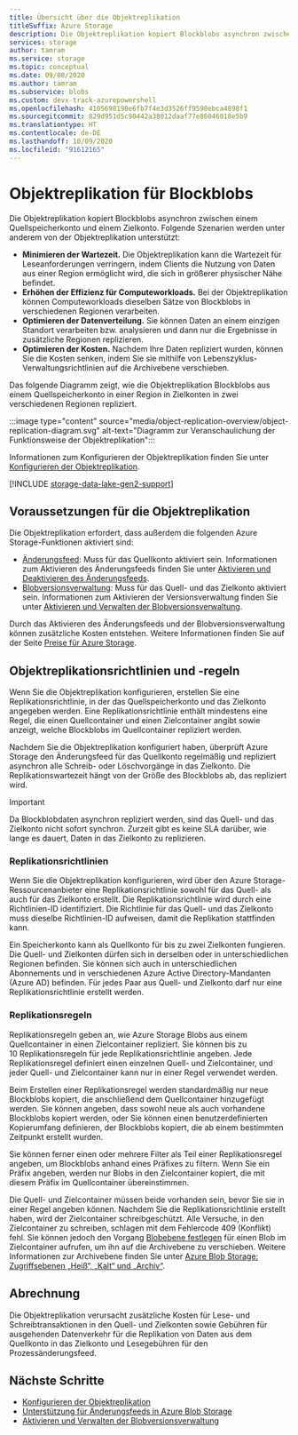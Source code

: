 ```yaml
---
title: Übersicht über die Objektreplikation
titleSuffix: Azure Storage
description: Die Objektreplikation kopiert Blockblobs asynchron zwischen einem Quellspeicherkonto und einem Zielkonto. Mithilfe der Objektreplikation können Sie die Wartezeit bei Leseanforderungen minimieren, die Effizienz für Computeworkloads erhöhen, die Datenverteilung optimieren und die Kosten minimieren.
services: storage
author: tamram
ms.service: storage
ms.topic: conceptual
ms.date: 09/08/2020
ms.author: tamram
ms.subservice: blobs
ms.custom: devx-track-azurepowershell
ms.openlocfilehash: 4105698198e6fb7f4e3d3526ff9590ebca4898f1
ms.sourcegitcommit: 829d951d5c90442a38012daaf77e86046018e5b9
ms.translationtype: HT
ms.contentlocale: de-DE
ms.lasthandoff: 10/09/2020
ms.locfileid: "91612165"
---
```

# <a name="object-replication-for-block-blobs"></a>Objektreplikation für Blockblobs

Die Objektreplikation kopiert Blockblobs asynchron zwischen einem Quellspeicherkonto und einem Zielkonto. Folgende Szenarien werden unter anderem von der Objektreplikation unterstützt:

- **Minimieren der Wartezeit.** Die Objektreplikation kann die Wartezeit für Leseanforderungen verringern, indem Clients die Nutzung von Daten aus einer Region ermöglicht wird, die sich in größerer physischer Nähe befindet.
- **Erhöhen der Effizienz für Computeworkloads.** Bei der Objektreplikation können Computeworkloads dieselben Sätze von Blockblobs in verschiedenen Regionen verarbeiten.
- **Optimieren der Datenverteilung.** Sie können Daten an einem einzigen Standort verarbeiten bzw. analysieren und dann nur die Ergebnisse in zusätzliche Regionen replizieren.
- **Optimieren der Kosten.** Nachdem Ihre Daten repliziert wurden, können Sie die Kosten senken, indem Sie sie mithilfe von Lebenszyklus-Verwaltungsrichtlinien auf die Archivebene verschieben.

Das folgende Diagramm zeigt, wie die Objektreplikation Blockblobs aus einem Quellspeicherkonto in einer Region in Zielkonten in zwei verschiedenen Regionen repliziert.

:::image type="content" source="media/object-replication-overview/object-replication-diagram.svg" alt-text="Diagramm zur Veranschaulichung der Funktionsweise der Objektreplikation":::

Informationen zum Konfigurieren der Objektreplikation finden Sie unter [Konfigurieren der Objektreplikation](object-replication-configure.md).

[!INCLUDE [storage-data-lake-gen2-support](../../../includes/storage-data-lake-gen2-support.md)]

## <a name="prerequisites-for-object-replication"></a>Voraussetzungen für die Objektreplikation

Die Objektreplikation erfordert, dass außerdem die folgenden Azure Storage-Funktionen aktiviert sind:

- [Änderungsfeed](storage-blob-change-feed.md): Muss für das Quellkonto aktiviert sein. Informationen zum Aktivieren des Änderungsfeeds finden Sie unter [Aktivieren und Deaktivieren des Änderungsfeeds](storage-blob-change-feed.md#enable-and-disable-the-change-feed).
- [Blobversionsverwaltung](versioning-overview.md): Muss für das Quell- und das Zielkonto aktiviert sein. Informationen zum Aktivieren der Versionsverwaltung finden Sie unter [Aktivieren und Verwalten der Blobversionsverwaltung](versioning-enable.md).

Durch das Aktivieren des Änderungsfeeds und der Blobversionsverwaltung können zusätzliche Kosten entstehen. Weitere Informationen finden Sie auf der Seite [Preise für Azure Storage](https://azure.microsoft.com/pricing/details/storage/).

## <a name="object-replication-policies-and-rules"></a>Objektreplikationsrichtlinien und -regeln

Wenn Sie die Objektreplikation konfigurieren, erstellen Sie eine Replikationsrichtlinie, in der das Quellspeicherkonto und das Zielkonto angegeben werden. Eine Replikationsrichtlinie enthält mindestens eine Regel, die einen Quellcontainer und einen Zielcontainer angibt sowie anzeigt, welche Blockblobs im Quellcontainer repliziert werden.

Nachdem Sie die Objektreplikation konfiguriert haben, überprüft Azure Storage den Änderungsfeed für das Quellkonto regelmäßig und repliziert asynchron alle Schreib- oder Löschvorgänge in das Zielkonto. Die Replikationswartezeit hängt von der Größe des Blockblobs ab, das repliziert wird.

> [!IMPORTANT]
> Da Blockblobdaten asynchron repliziert werden, sind das Quell- und das Zielkonto nicht sofort synchron. Zurzeit gibt es keine SLA darüber, wie lange es dauert, Daten in das Zielkonto zu replizieren.

### <a name="replication-policies"></a>Replikationsrichtlinien

Wenn Sie die Objektreplikation konfigurieren, wird über den Azure Storage-Ressourcenanbieter eine Replikationsrichtlinie sowohl für das Quell- als auch für das Zielkonto erstellt. Die Replikationsrichtlinie wird durch eine Richtlinien-ID identifiziert. Die Richtlinie für das Quell- und das Zielkonto muss dieselbe Richtlinien-ID aufweisen, damit die Replikation stattfinden kann.

Ein Speicherkonto kann als Quellkonto für bis zu zwei Zielkonten fungieren. Die Quell- und Zielkonten dürfen sich in derselben oder in unterschiedlichen Regionen befinden. Sie können sich auch in unterschiedlichen Abonnements und in verschiedenen Azure Active Directory-Mandanten (Azure AD) befinden. Für jedes Paar aus Quell- und Zielkonto darf nur eine Replikationsrichtlinie erstellt werden.

### <a name="replication-rules"></a>Replikationsregeln

Replikationsregeln geben an, wie Azure Storage Blobs aus einem Quellcontainer in einen Zielcontainer repliziert. Sie können bis zu 10 Replikationsregeln für jede Replikationsrichtlinie angeben. Jede Replikationsregel definiert einen einzelnen Quell- und Zielcontainer, und jeder Quell- und Zielcontainer kann nur in einer Regel verwendet werden.

Beim Erstellen einer Replikationsregel werden standardmäßig nur neue Blockblobs kopiert, die anschließend dem Quellcontainer hinzugefügt werden. Sie können angeben, dass sowohl neue als auch vorhandene Blockblobs kopiert werden, oder Sie können einen benutzerdefinierten Kopierumfang definieren, der Blockblobs kopiert, die ab einem bestimmten Zeitpunkt erstellt wurden.

Sie können ferner einen oder mehrere Filter als Teil einer Replikationsregel angeben, um Blockblobs anhand eines Präfixes zu filtern. Wenn Sie ein Präfix angeben, werden nur Blobs in den Zielcontainer kopiert, die mit diesem Präfix im Quellcontainer übereinstimmen.

Die Quell- und Zielcontainer müssen beide vorhanden sein, bevor Sie sie in einer Regel angeben können. Nachdem Sie die Replikationsrichtlinie erstellt haben, wird der Zielcontainer schreibgeschützt. Alle Versuche, in den Zielcontainer zu schreiben, schlagen mit dem Fehlercode 409 (Konflikt) fehl. Sie können jedoch den Vorgang [Blobebene festlegen](/rest/api/storageservices/set-blob-tier) für einen Blob im Zielcontainer aufrufen, um ihn auf die Archivebene zu verschieben. Weitere Informationen zur Archivebene finden Sie unter [Azure Blob Storage: Zugriffsebenen „Heiß“, „Kalt“ und „Archiv“](storage-blob-storage-tiers.md#archive-access-tier).

## <a name="billing"></a>Abrechnung

Die Objektreplikation verursacht zusätzliche Kosten für Lese- und Schreibtransaktionen in den Quell- und Zielkonten sowie Gebühren für ausgehenden Datenverkehr für die Replikation von Daten aus dem Quellkonto in das Zielkonto und Lesegebühren für den Prozessänderungsfeed.

## <a name="next-steps"></a>Nächste Schritte

- [Konfigurieren der Objektreplikation](object-replication-configure.md)
- [Unterstützung für Änderungsfeeds in Azure Blob Storage](storage-blob-change-feed.md)
- [Aktivieren und Verwalten der Blobversionsverwaltung](versioning-enable.md)
